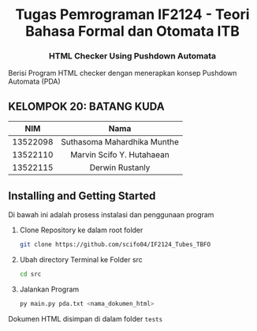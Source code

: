 <div align="center" id="readme-top">
<h1>Tugas Pemrograman IF2124 - Teori Bahasa Formal dan Otomata ITB</h1>
<h3>HTML Checker Using Pushdown Automata</h3>
</div>

Berisi Program HTML checker dengan menerapkan konsep Pushdown Automata (PDA)

## KELOMPOK 20: BATANG KUDA

|   NIM    |                  Nama                  |
| :------: | :------------------------------------: |
| 13522098 |      Suthasoma Mahardhika Munthe       |
| 13522110 |       Marvin Scifo Y. Hutahaean        |
| 13522115 |            Derwin Rustanly             |

## Installing and Getting Started

Di bawah ini adalah prosess instalasi dan penggunaan program

1. Clone Repository ke dalam root folder
   ```bash
   git clone https://github.com/scifo04/IF2124_Tubes_TBFO
   ```
2. Ubah directory Terminal ke Folder src
   ```bash
   cd src
   ```
3. Jalankan Program
   ```bash
   py main.py pda.txt <nama_dokumen_html>
   ```
Dokumen HTML disimpan di dalam folder  ```tests```
